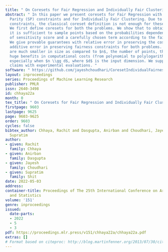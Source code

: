 ```yaml
---
title: " On Coresets for Fair Regression and Individually Fair Clustering "
abstract: " In this paper we present coresets for Fair Regression with Statistical
  Parity (SP) constraints and for Individually Fair Clustering. Due to the fairness
  constraints, the classical coreset definition is not enough for these problems.
  We first define coresets for both the problems. We show that to obtain such coresets,
  it is sufficient to sample points based on the probabilities dependent on combination
  of sensitivity score and a carefully chosen term according to the fairness constraints.
  We give provable guarantees with relative error in preserving the cost and a small
  additive error in preserving fairness constraints for both problems. Since our coresets
  are much smaller in size as compared to $n$, the number of points, they can give
  huge benefits in computational costs (from polynomial to polylogarithmic in $n$),
  especially when $n \\gg d$, where $d$ is the input dimension. We support our theoretical
  claims with experimental evaluations. "
software: " https://github.com/jayeshchoudhari/CoresetIndividualFairness "
layout: inproceedings
series: Proceedings of Machine Learning Research
publisher: PMLR
issn: 2640-3498
id: chhaya22a
month: 0
tex_title: " On Coresets for Fair Regression and Individually Fair Clustering "
firstpage: 9603
lastpage: 9625
page: 9603-9625
order: 9603
cycles: false
bibtex_author: Chhaya, Rachit and Dasgupta, Anirban and Choudhari, Jayesh and Shit,
  Supratim
author:
- given: Rachit
  family: Chhaya
- given: Anirban
  family: Dasgupta
- given: Jayesh
  family: Choudhari
- given: Supratim
  family: Shit
date: 2022-05-03
address:
container-title: Proceedings of The 25th International Conference on Artificial Intelligence
  and Statistics
volume: '151'
genre: inproceedings
issued:
  date-parts:
  - 2022
  - 5
  - 3
pdf: https://proceedings.mlr.press/v151/chhaya22a/chhaya22a.pdf
extras: []
# Format based on citeproc: http://blog.martinfenner.org/2013/07/30/citeproc-yaml-for-bibliographies/
---
```


